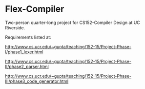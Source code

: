 # Flex-Compiler
Two-person quarter-long project for CS152-Compiler Design at UC Riverside.

Requirements listed at:

  http://www.cs.ucr.edu/~gupta/teaching/152-15/Project-Phase-I/phase1_lexer.html

  http://www.cs.ucr.edu/~gupta/teaching/152-15/Project-Phase-II/phase2_parser.html

  http://www.cs.ucr.edu/~gupta/teaching/152-15/Project-Phase-III/phase3_code_generator.html
